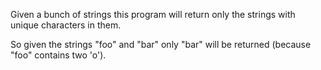 Given a bunch of strings this program will return only the strings with unique characters in them.

So given the strings "foo" and "bar" only "bar" will be returned (because "foo" contains two 'o').